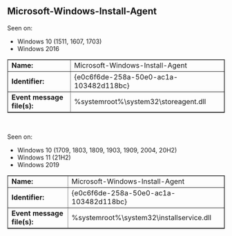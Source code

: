 ## Microsoft-Windows-Install-Agent

Seen on:
* Windows 10 (1511, 1607, 1703)
* Windows 2016

<table border="1" class="docutils">
  <tbody>
    <tr>
      <td><b>Name:</b></td>
      <td>Microsoft-Windows-Install-Agent</td>
    </tr>
    <tr>
      <td><b>Identifier:</b></td>
      <td>{e0c6f6de-258a-50e0-ac1a-103482d118bc}</td>
    </tr>
    <tr>
      <td><b>Event message file(s):</b></td>
      <td>%systemroot%\system32\storeagent.dll</td>
    </tr>
  </tbody>
</table>

&nbsp;

Seen on:
* Windows 10 (1709, 1803, 1809, 1903, 1909, 2004, 20H2)
* Windows 11 (21H2)
* Windows 2019

<table border="1" class="docutils">
  <tbody>
    <tr>
      <td><b>Name:</b></td>
      <td>Microsoft-Windows-Install-Agent</td>
    </tr>
    <tr>
      <td><b>Identifier:</b></td>
      <td>{e0c6f6de-258a-50e0-ac1a-103482d118bc}</td>
    </tr>
    <tr>
      <td><b>Event message file(s):</b></td>
      <td>%systemroot%\system32\installservice.dll</td>
    </tr>
  </tbody>
</table>

&nbsp;

